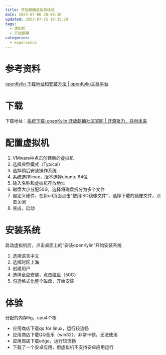 ```yaml
---
title: 开放麒麟虚拟机体验
date: 2023-07-06 20:50:30
updated: 2023-07-25 10:35:19
tags:
  - 虚拟机
  - 开放麒麟
categories:
  - experience
---
```


# 参考资料

[openKylin 下载地址和安装方法 | openKylin文档平台](https://docs.openkylin.top/zh/社区参与指南/openKylin下载地址和安装方法)

# 下载

下载地址：[系统下载-openKylin 开放麒麟社区官网 | 开源聚力，共创未来](https://www.openkylin.top/downloads/)

# 配置虚拟机

1. VMware中点击创建新的虚拟机
2. 选择典型模式（Typical）
3. 选择稍后安装操作系统
4. 系统选择linux，版本选择ubuntu 64位
5. 输入名称和虚拟机存放地址
6. 磁盘大小分配50G，选择将磁盘拆分为多个文件
7. 自定义硬件，在新cd页面点击“使用ISO镜像文件”，选择下载的镜像文件，点击关闭
8. 完成，启动

# 安装系统

启动虚拟机后，点击桌面上的“安装openKylin”开始安装系统

1. 选择语言中文
2. 选择时区上海
3. 创建用户
4. 选择全盘安装，点击磁盘（50G）
5. 勾选格式化整个磁盘，开始安装

# 体验

分配的内存6g，cpu4个核

- 应用商店下载qq for linux，运行较流畅
- 应用商店下载QQ音乐（win32），非常卡顿，无法使用
- 应用商店下载edge，运行较流畅
- 下载了一个安卓应用，但虚拟机不支持安卓应用运行